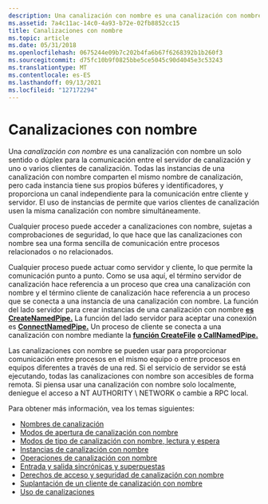 ```yaml
---
description: Una canalización con nombre es una canalización con nombre un solo sentido o dúplex para la comunicación entre el servidor de canalización y uno o varios clientes de canalización.
ms.assetid: 7a4c11ac-14c0-4a93-b72e-02fb8852cc15
title: Canalizaciones con nombre
ms.topic: article
ms.date: 05/31/2018
ms.openlocfilehash: 0675244e09b7c202b4fa6b67f6268392b1b260f3
ms.sourcegitcommit: d75fc10b9f0825bbe5ce5045c90d4045e3c53243
ms.translationtype: MT
ms.contentlocale: es-ES
ms.lasthandoff: 09/13/2021
ms.locfileid: "127172294"
---
```

# <a name="named-pipes"></a>Canalizaciones con nombre

Una *canalización con nombre* es una canalización con nombre un solo sentido o dúplex para la comunicación entre el servidor de canalización y uno o varios clientes de canalización. Todas las instancias de una canalización con nombre comparten el mismo nombre de canalización, pero cada instancia tiene sus propios búferes y identificadores, y proporciona un canal independiente para la comunicación entre cliente y servidor. El uso de instancias de permite que varios clientes de canalización usen la misma canalización con nombre simultáneamente.

Cualquier proceso puede acceder a canalizaciones con nombre, sujetas a comprobaciones de seguridad, lo que hace que las canalizaciones con nombre sea una forma sencilla de comunicación entre procesos relacionados o no relacionados.

Cualquier proceso puede actuar como servidor y cliente, lo que permite la comunicación punto a punto. Como se usa aquí, el término servidor de canalización hace referencia a un proceso que crea una canalización con nombre y el término cliente de canalización hace referencia a un proceso que se conecta a una instancia de una canalización con nombre. La función del lado servidor para crear instancias de una canalización con nombre [**es CreateNamedPipe.**](/windows/desktop/api/Winbase/nf-winbase-createnamedpipea) La función del lado servidor para aceptar una conexión es [**ConnectNamedPipe.**](/windows/win32/api/namedpipeapi/nf-namedpipeapi-connectnamedpipe) Un proceso de cliente se conecta a una canalización con nombre mediante la [**función CreateFile**](/windows/desktop/api/fileapi/nf-fileapi-createfilea) [**o CallNamedPipe.**](/windows/desktop/api/Winbase/nf-winbase-callnamedpipea)

Las canalizaciones con nombre se pueden usar para proporcionar comunicación entre procesos en el mismo equipo o entre procesos en equipos diferentes a través de una red. Si el servicio de servidor se está ejecutando, todas las canalizaciones con nombre son accesibles de forma remota. Si piensa usar una canalización con nombre solo localmente, deniegue el acceso a NT AUTHORITY \\ NETWORK o cambie a RPC local.

Para obtener más información, vea los temas siguientes:

-   [Nombres de canalización](pipe-names.md)
-   [Modos de apertura de canalización con nombre](named-pipe-open-modes.md)
-   [Modos de tipo de canalización con nombre, lectura y espera](named-pipe-type-read-and-wait-modes.md)
-   [Instancias de canalización con nombre](named-pipe-instances.md)
-   [Operaciones de canalización con nombre](named-pipe-operations.md)
-   [Entrada y salida sincrónicas y superpuestas](synchronous-and-overlapped-input-and-output.md)
-   [Derechos de acceso y seguridad de canalización con nombre](named-pipe-security-and-access-rights.md)
-   [Suplantación de un cliente de canalización con nombre](impersonating-a-named-pipe-client.md)
-   [Uso de canalizaciones](using-pipes.md)

 

 
